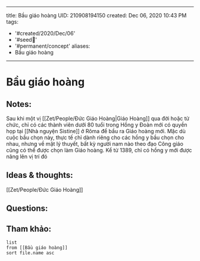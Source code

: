 
---
title: Bầu giáo hoàng
UID: 210908194150
created: Dec 06, 2020 10:43 PM
tags:
  - '#created/2020/Dec/06'
  - '#seed🥜'
  - '#permanent/concept'
aliases:
  - Bầu giáo hoàng
---
# Bầu giáo hoàng

## Notes:
Sau khi một vị [[Zet/People/Đức Giáo Hoàng|Giáo Hoàng]] qua đời hoặc từ chức, chỉ có các thành viên dưới 80 tuổi trong Hồng y Đoàn mới có quyền họp tại [[Nhà nguyện Sistine]] ở Rôma để bầu ra Giáo hoàng mới. Mặc dù cuộc bầu chọn này, thực tế chỉ dành riêng cho các hồng y bầu chọn cho nhau, nhưng về mặt lý thuyết, bất kỳ người nam nào theo đạo Công giáo cũng có thể được chọn làm Giáo hoàng. Kể từ 1389, chỉ có hồng y mới được nâng lên vị trí đó

## Ideas & thoughts:
[[Zet/People/Đức Giáo Hoàng]]

## Questions:


## Tham khảo:
```dataview
list
from [[Bầu giáo hoàng]]
sort file.name asc
```
